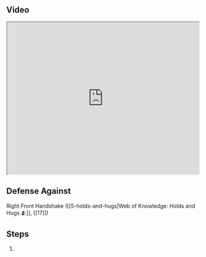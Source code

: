 
## Video

<iframe src="https://www.youtube.com/embed/vkfTVep_QzM?start=205&end=344" width="100%" height="400"></iframe>

## Defense Against

Right Front Handshake ([[5-holds-and-hugs|Web of Knowledge: Holds and Hugs 🫂]], [[17]])

## Steps

1. 